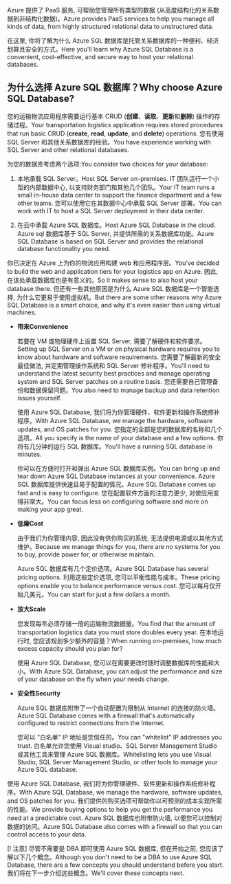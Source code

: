 <span data-ttu-id="ca645-101">Azure 提供了 PaaS 服务, 可帮助您管理所有类型的数据 (从高度结构化的关系数据到非结构化数据)。</span><span class="sxs-lookup"><span data-stu-id="ca645-101">Azure provides PaaS services to help you manage all kinds of data, from highly structured relational data to unstructured data.</span></span>

<span data-ttu-id="ca645-102">在这里, 你将了解为什么 Azure SQL 数据库是托管关系数据库的一种便利、经济划算且安全的方式。</span><span class="sxs-lookup"><span data-stu-id="ca645-102">Here you'll learn why Azure SQL Database is a convenient, cost-effective, and secure way to host your relational databases.</span></span>

## <a name="why-choose-azure-sql-database"></a><span data-ttu-id="ca645-103">为什么选择 Azure SQL 数据库？</span><span class="sxs-lookup"><span data-stu-id="ca645-103">Why choose Azure SQL Database?</span></span>

<span data-ttu-id="ca645-104">您的运输物流应用程序需要运行基本 CRUD (**创建**、**读取**、**更新**和**删除**) 操作的存储过程。</span><span class="sxs-lookup"><span data-stu-id="ca645-104">Your transportation logistics application requires stored procedures that run basic CRUD (**create**, **read**, **update**, and **delete**) operations.</span></span> <span data-ttu-id="ca645-105">您有使用 SQL Server 和其他关系数据库的经验。</span><span class="sxs-lookup"><span data-stu-id="ca645-105">You have experience working with SQL Server and other relational databases.</span></span>

<span data-ttu-id="ca645-106">为您的数据库考虑两个选项:</span><span class="sxs-lookup"><span data-stu-id="ca645-106">You consider two choices for your database:</span></span>

1. <span data-ttu-id="ca645-107">本地承载 SQL Server。</span><span class="sxs-lookup"><span data-stu-id="ca645-107">Host SQL Server on-premises.</span></span> <span data-ttu-id="ca645-108">IT 团队运行一个小型的内部数据中心, 以支持财务部门和其他几个团队。</span><span class="sxs-lookup"><span data-stu-id="ca645-108">Your IT team runs a small in-house data center to support the finance department and a few other teams.</span></span> <span data-ttu-id="ca645-109">您可以使用它在其数据中心中承载 SQL Server 部署。</span><span class="sxs-lookup"><span data-stu-id="ca645-109">You can work with IT to host a SQL Server deployment in their data center.</span></span>

1. <span data-ttu-id="ca645-110">在云中承载 Azure SQL 数据库。</span><span class="sxs-lookup"><span data-stu-id="ca645-110">Host Azure SQL Database in the cloud.</span></span> <span data-ttu-id="ca645-111">Azure sql 数据库基于 SQL Server, 并提供所需的关系数据库功能。</span><span class="sxs-lookup"><span data-stu-id="ca645-111">Azure SQL Database is based on SQL Server and provides the relational database functionality you need.</span></span>

<span data-ttu-id="ca645-112">你已决定在 Azure 上为你的物流应用构建 web 和应用程序层。</span><span class="sxs-lookup"><span data-stu-id="ca645-112">You've decided to build the web and application tiers for your logistics app on Azure.</span></span> <span data-ttu-id="ca645-113">因此, 在该处承载数据库也是有意义的。</span><span class="sxs-lookup"><span data-stu-id="ca645-113">So it makes sense to also host your database there.</span></span> <span data-ttu-id="ca645-114">但还有一些其他原因是为什么 Azure SQL 数据库是一个智能选择, 为什么它更易于使用虚拟机。</span><span class="sxs-lookup"><span data-stu-id="ca645-114">But there are some other reasons why Azure SQL Database is a smart choice, and why it's even easier than using virtual machines.</span></span>

- <span data-ttu-id="ca645-115">**带来**</span><span class="sxs-lookup"><span data-stu-id="ca645-115">**Convenience**</span></span>

    <span data-ttu-id="ca645-116">若要在 VM 或物理硬件上设置 SQL Server, 需要了解硬件和软件要求。</span><span class="sxs-lookup"><span data-stu-id="ca645-116">Setting up SQL Server on a VM or on physical hardware requires you to know about hardware and software requirements.</span></span> <span data-ttu-id="ca645-117">您需要了解最新的安全最佳做法, 并定期管理操作系统和 SQL Server 修补程序。</span><span class="sxs-lookup"><span data-stu-id="ca645-117">You'll need to understand the latest security best practices and manage operating system and SQL Server patches on a routine basis.</span></span> <span data-ttu-id="ca645-118">您还需要自己管理备份和数据保留问题。</span><span class="sxs-lookup"><span data-stu-id="ca645-118">You also need to manage backup and data retention issues yourself.</span></span>

    <span data-ttu-id="ca645-119">使用 Azure SQL Database, 我们将为你管理硬件、软件更新和操作系统修补程序。</span><span class="sxs-lookup"><span data-stu-id="ca645-119">With Azure SQL Database, we manage the hardware, software updates, and OS patches for you.</span></span> <span data-ttu-id="ca645-120">您指定的全部是您的数据库的名称和几个选项。</span><span class="sxs-lookup"><span data-stu-id="ca645-120">All you specify is the name of your database and a few options.</span></span> <span data-ttu-id="ca645-121">你将有几分钟的运行 SQL 数据库。</span><span class="sxs-lookup"><span data-stu-id="ca645-121">You'll have a running SQL database in minutes.</span></span>

    <span data-ttu-id="ca645-122">你可以在方便时打开和弹出 Azure SQL 数据库实例。</span><span class="sxs-lookup"><span data-stu-id="ca645-122">You can bring up and tear down Azure SQL Database instances at your convenience.</span></span> <span data-ttu-id="ca645-123">Azure SQL 数据库提供快速且易于配置的情况。</span><span class="sxs-lookup"><span data-stu-id="ca645-123">Azure SQL Database comes up fast and is easy to configure.</span></span> <span data-ttu-id="ca645-124">您在配置软件方面的注意力更少, 对使应用变得非常大。</span><span class="sxs-lookup"><span data-stu-id="ca645-124">You can focus less on configuring software and more on making your app great.</span></span>

- <span data-ttu-id="ca645-125">**低廉**</span><span class="sxs-lookup"><span data-stu-id="ca645-125">**Cost**</span></span>

    <span data-ttu-id="ca645-126">由于我们为你管理内容, 因此没有供你购买的系统, 无法提供电源或以其他方式维护。</span><span class="sxs-lookup"><span data-stu-id="ca645-126">Because we manage things for you, there are no systems for you to buy, provide power for, or otherwise maintain.</span></span>

    <span data-ttu-id="ca645-127">Azure SQL 数据库有几个定价选项。</span><span class="sxs-lookup"><span data-stu-id="ca645-127">Azure SQL Database has several pricing options.</span></span> <span data-ttu-id="ca645-128">利用这些定价选项, 您可以平衡性能与成本。</span><span class="sxs-lookup"><span data-stu-id="ca645-128">These pricing options enable you to balance performance versus cost.</span></span> <span data-ttu-id="ca645-129">您可以每月仅开始几美元。</span><span class="sxs-lookup"><span data-stu-id="ca645-129">You can start for just a few dollars a month.</span></span>

- <span data-ttu-id="ca645-130">**放大**</span><span class="sxs-lookup"><span data-stu-id="ca645-130">**Scale**</span></span>

    <span data-ttu-id="ca645-131">您发现每年必须存储一倍的运输物流数据量。</span><span class="sxs-lookup"><span data-stu-id="ca645-131">You find that the amount of transportation logistics data you must store doubles every year.</span></span> <span data-ttu-id="ca645-132">在本地运行时, 您应该规划多少额外的容量？</span><span class="sxs-lookup"><span data-stu-id="ca645-132">When running on-premises, how much excess capacity should you plan for?</span></span>

    <span data-ttu-id="ca645-133">使用 Azure SQL Database, 您可以在需要更改时随时调整数据库的性能和大小。</span><span class="sxs-lookup"><span data-stu-id="ca645-133">With Azure SQL Database, you can adjust the performance and size of your database on the fly when your needs change.</span></span>

- <span data-ttu-id="ca645-134">**安全性**</span><span class="sxs-lookup"><span data-stu-id="ca645-134">**Security**</span></span>

    <span data-ttu-id="ca645-135">Azure SQL 数据库附带了一个自动配置为限制从 Internet 的连接的防火墙。</span><span class="sxs-lookup"><span data-stu-id="ca645-135">Azure SQL Database comes with a firewall that's automatically configured to restrict connections from the Internet.</span></span>

    <span data-ttu-id="ca645-136">您可以 "白名单" IP 地址是您信任的。</span><span class="sxs-lookup"><span data-stu-id="ca645-136">You can "whitelist" IP addresses you trust.</span></span> <span data-ttu-id="ca645-137">白名单允许您使用 Visual studio、SQL Server Management Studio 或其他工具来管理 Azure SQL 数据库。</span><span class="sxs-lookup"><span data-stu-id="ca645-137">Whitelisting lets you use Visual Studio, SQL Server Management Studio, or other tools to manage your Azure SQL database.</span></span>

<span data-ttu-id="ca645-138">使用 Azure SQL Database, 我们将为你管理硬件、软件更新和操作系统修补程序。</span><span class="sxs-lookup"><span data-stu-id="ca645-138">With Azure SQL Database, we manage the hardware, software updates, and OS patches for you.</span></span> <span data-ttu-id="ca645-139">我们提供的购买选项可帮助你以可预测的成本实现所需的性能。</span><span class="sxs-lookup"><span data-stu-id="ca645-139">We provide buying options to help you get the performance you need at a predictable cost.</span></span> <span data-ttu-id="ca645-140">Azure SQL 数据库也附带防火墙, 以便您可以控制对数据的访问。</span><span class="sxs-lookup"><span data-stu-id="ca645-140">Azure SQL Database also comes with a firewall so that you can control access to your data.</span></span>

<span data-ttu-id="ca645-141">[! 注意] 尽管不需要是 DBA 即可使用 Azure SQL 数据库, 但在开始之前, 您应该了解以下几个概念。</span><span class="sxs-lookup"><span data-stu-id="ca645-141">Although you don't need to be a DBA to use Azure SQL Database, there are a few concepts you should understand before you start.</span></span> <span data-ttu-id="ca645-142">我们将在下一步介绍这些概念。</span><span class="sxs-lookup"><span data-stu-id="ca645-142">We'll cover these concepts next.</span></span>
